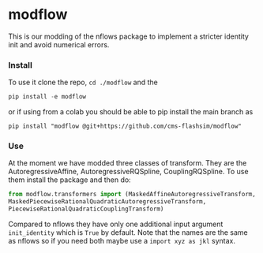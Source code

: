 # modflow
This is our modding of the nflows package to implement a stricter identity init and avoid numerical errors.

### Install 

To use it clone the repo, `cd ./modflow` and the

``` py
pip install -e modflow
```
or if using from a colab you should be able to pip install the main branch as

```
pip install "modflow @git+https://github.com/cms-flashsim/modflow"
```

### Use

At the moment we have modded three classes of transform. They are the AutoregressiveAffine, AutoregressiveRQSpline, CouplingRQSpline. To use them install the package and then do:

```py 
from modflow.transformers import (MaskedAffineAutoregressiveTransform,
MaskedPiecewiseRationalQuadraticAutoregressiveTransform,
PiecewiseRationalQuadraticCouplingTransform)
```

Compared to nflows they have only one additional input argument `init_identity` which is `True` by default.
Note that the names are the same as nflows so if you need both maybe use a `import xyz as jkl` syntax.